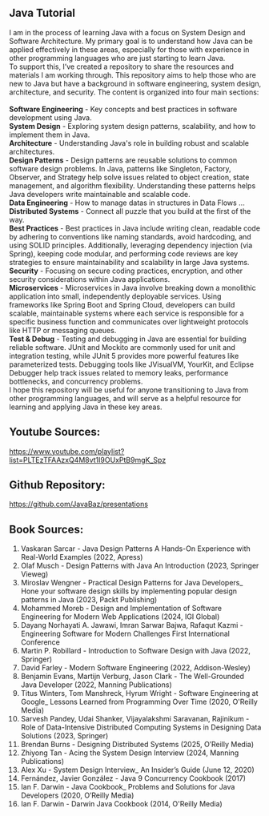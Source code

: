 ## Java Tutorial

I am in the process of learning Java with a focus on System Design and Software Architecture. My primary goal is to understand how Java can be applied effectively in these areas, especially for those with experience in other programming languages who are just starting to learn Java.<br>
To support this, I’ve created a repository to share the resources and materials I am working through. This repository aims to help those who are new to Java but have a background in software engineering, system design, architecture, and security.
The content is organized into four main sections:
<br>
<br>
**Software Engineering** - Key concepts and best practices in software development using Java.<br>
**System Design** - Exploring system design patterns, scalability, and how to implement them in Java.<br>
**Architecture** - Understanding Java's role in building robust and scalable architectures.<br>
**Design Patterns** - Design patterns are reusable solutions to common software design problems. In Java, patterns like Singleton, Factory, Observer, and Strategy help solve issues related to object creation, state management, and algorithm flexibility. Understanding these patterns helps Java developers write maintainable and scalable code.<br>
**Data Engineering** - How to manage datas in structures in Data Flows ... <br>
**Distributed Systems** - Connect all puzzle that you build at the first of the way. <br>
**Best Practices** - Best practices in Java include writing clean, readable code by adhering to conventions like naming standards, avoid hardcoding, and using SOLID principles. Additionally, leveraging dependency injection (via Spring), keeping code modular, and performing code reviews are key strategies to ensure maintainability and scalability in large Java systems.<br>
**Security** - Focusing on secure coding practices, encryption, and other security considerations within Java applications.<br>
**Microservices** - Microservices in Java involve breaking down a monolithic application into small, independently deployable services. Using frameworks like Spring Boot and Spring Cloud, developers can build scalable, maintainable systems where each service is responsible for a specific business function and communicates over lightweight protocols like HTTP or messaging queues.<br>
**Test & Debug** - Testing and debugging in Java are essential for building reliable software. JUnit and Mockito are commonly used for unit and integration testing, while JUnit 5 provides more powerful features like parameterized tests. Debugging tools like JVisualVM, YourKit, and Eclipse Debugger help track issues related to memory leaks, performance bottlenecks, and concurrency problems.<br>
I hope this repository will be useful for anyone transitioning to Java from other programming languages, and will serve as a helpful resource for learning and applying Java in these key areas.


## Youtube Sources:
https://www.youtube.com/playlist?list=PLTEzTFAAzxQ4M8vt1I9OUxPtB9mgK_Spz

## Github Repository:
https://github.com/JavaBaz/presentations

## Book Sources:
1. Vaskaran Sarcar - Java Design Patterns A Hands-On Experience with Real-World Examples (2022, Apress) <br>
2. Olaf Musch - Design Patterns with Java An Introduction (2023, Springer Vieweg) <br>
3. Miroslav Wengner - Practical Design Patterns for Java Developers_ Hone your software design skills by implementing popular design patterns in Java (2023, Packt Publishing) <br>
4. Mohammed Moreb - Design and Implementation of Software Engineering for Modern Web Applications (2024, IGI Global) <br>
5. Dayang Norhayati A. Jawawi, Imran Sarwar Bajwa, Rafaqut Kazmi - Engineering Software for Modern Challenges First International Conference <br>
6. Martin P. Robillard - Introduction to Software Design with Java (2022, Springer) <br>
7. David Farley - Modern Software Engineering (2022, Addison-Wesley) <br>
8. Benjamin Evans, Martijn Verburg, Jason Clark - The Well-Grounded Java Developer (2022, Manning Publications) <br>
9. Titus Winters, Tom Manshreck, Hyrum Wright - Software Engineering at Google_ Lessons Learned from Programming Over Time (2020, O'Reilly Media) <br>
10. Sarvesh Pandey, Udai Shanker, Vijayalakshmi Saravanan, Rajinikum - Role of Data-Intensive Distributed Computing Systems in Designing Data Solutions (2023, Springer) <br>
11. Brendan Burns - Designing Distributed Systems (2025, O’Reilly Media) <br>
12. Zhiyong Tan - Acing the System Design Interview (2024, Manning Publications) <br>
13. Alex Xu - System Design Interview_ An Insider’s Guide (June 12, 2020) <br>
14. Fernández, Javier González - Java 9 Concurrency Cookbook (2017)<br>
15. Ian F. Darwin - Java Cookbook_ Problems and Solutions for Java Developers (2020, O’Reilly Media)<br>
16. Ian F. Darwin - Darwin Java Cookbook (2014, O'Reilly Media)<br>
